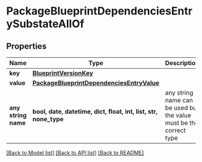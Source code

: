 # PackageBlueprintDependenciesEntrySubstateAllOf


## Properties
Name | Type | Description | Notes
------------ | ------------- | ------------- | -------------
**key** | [**BlueprintVersionKey**](BlueprintVersionKey.md) |  | 
**value** | [**PackageBlueprintDependenciesEntryValue**](PackageBlueprintDependenciesEntryValue.md) |  | 
**any string name** | **bool, date, datetime, dict, float, int, list, str, none_type** | any string name can be used but the value must be the correct type | [optional]

[[Back to Model list]](../README.md#documentation-for-models) [[Back to API list]](../README.md#documentation-for-api-endpoints) [[Back to README]](../README.md)


